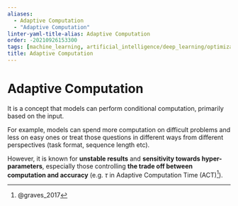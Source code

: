 ```yaml
---
aliases:
  - Adaptive Computation
  - "Adaptive Computation"
linter-yaml-title-alias: Adaptive Computation
order: -20210926153300
tags: [machine_learning, artificial_intelligence/deep_learning/optimization, computation]
title: Adaptive Computation
---
```


# Adaptive Computation

It is a concept that models can perform conditional computation, primarily based on the input.

For example, models can spend more computation on difficult problems and less on easy ones or treat those questions in different ways from different perspectives (task format, sequence length etc).

However, it is known for **unstable results** and **sensitivity towards hyper-parameters**, especially those controlling **the trade off between computation and accuracy** (e.g. $\tau$ in Adaptive Computation Time (ACT)[^1]).

[^1]: @graves_2017